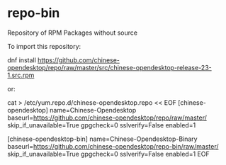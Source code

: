# repo-bin
Repository of RPM Packages without source

To import this repository:

 dnf install https://github.com/chinese-opendesktop/repo/raw/master/src/chinese-opendesktop-release-23-1.src.rpm

or:

 cat > /etc/yum.repo.d/chinese-opendesktop.repo << EOF
 [chinese-opendesktop]
 name=Chinese-Opendesktop
 baseurl=https://github.com/chinese-opendesktop/repo/raw/master/
 skip_if_unavailable=True
 gpgcheck=0
 sslverify=False
 enabled=1
 
 [chinese-opendesktop-bin]
 name=Chinese-Opendesktop-Binary
 baseurl=https://github.com/chinese-opendesktop/repo-bin/raw/master/
 skip_if_unavailable=True
 gpgcheck=0
 sslverify=False
 enabled=1
 EOF

